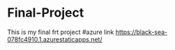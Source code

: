 # Final-Project
This is my final frt project
#azure link https://black-sea-078fc4910.1.azurestaticapps.net/
